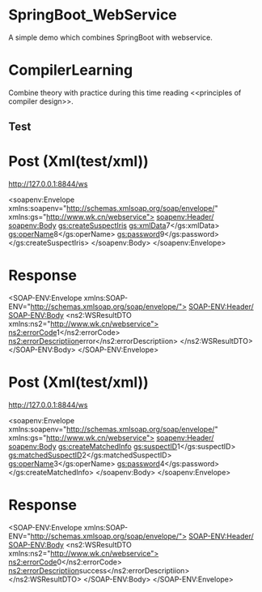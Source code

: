 # SpringBoot_WebService
A simple demo which combines SpringBoot with webservice.

# CompilerLearning
Combine theory with practice during  this time reading &lt;&lt;principles of compiler design>>.
##


## Test
#  Post (Xml(test/xml))
http://127.0.0.1:8844/ws

<soapenv:Envelope xmlns:soapenv="http://schemas.xmlsoap.org/soap/envelope/"
xmlns:gs="http://www.wk.cn/webservice">
<soapenv:Header/>
<soapenv:Body>
<gs:createSuspectIris>
<gs:xmlData>7</gs:xmlData>
<gs:operName>8</gs:operName>
<gs:password>9</gs:password>
</gs:createSuspectIris>
</soapenv:Body>
</soapenv:Envelope>

#  Response 

<SOAP-ENV:Envelope xmlns:SOAP-ENV="http://schemas.xmlsoap.org/soap/envelope/">
<SOAP-ENV:Header/>
<SOAP-ENV:Body>
<ns2:WSResultDTO xmlns:ns2="http://www.wk.cn/webservice">
<ns2:errorCode>1</ns2:errorCode>
<ns2:errorDescriptiion>error</ns2:errorDescriptiion>
</ns2:WSResultDTO>
</SOAP-ENV:Body>
</SOAP-ENV:Envelope>


#  Post (Xml(test/xml))
http://127.0.0.1:8844/ws

<soapenv:Envelope xmlns:soapenv="http://schemas.xmlsoap.org/soap/envelope/"
xmlns:gs="http://www.wk.cn/webservice">
<soapenv:Header/>
<soapenv:Body>
<gs:createMatchedInfo>
<gs:suspectID>1</gs:suspectID>
<gs:matchedSuspectID>2</gs:matchedSuspectID>
<gs:operName>3</gs:operName>
<gs:password>4</gs:password>
</gs:createMatchedInfo>
</soapenv:Body>
</soapenv:Envelope>

#  Response 

<SOAP-ENV:Envelope xmlns:SOAP-ENV="http://schemas.xmlsoap.org/soap/envelope/">
<SOAP-ENV:Header/>
<SOAP-ENV:Body>
<ns2:WSResultDTO xmlns:ns2="http://www.wk.cn/webservice">
<ns2:errorCode>0</ns2:errorCode>
<ns2:errorDescriptiion>success</ns2:errorDescriptiion>
</ns2:WSResultDTO>
</SOAP-ENV:Body>
</SOAP-ENV:Envelope>


